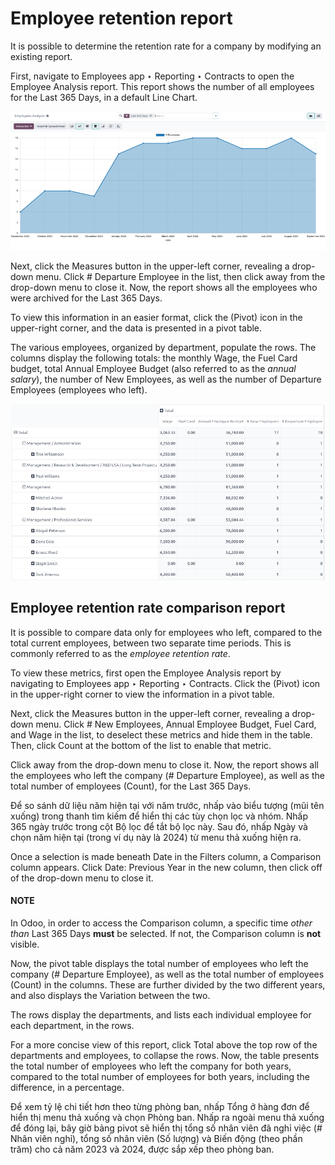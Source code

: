 # Employee retention report

It is possible to determine the retention rate for a company by modifying an existing report.

First, navigate to Employees app ‣ Reporting ‣ Contracts to open the
Employee Analysis report. This report shows the number of all employees for the
Last 365 Days, in a default <i class="fa fa-line-chart"></i> Line Chart.

![The default Employees Analysis report.](../../../.gitbook/assets/employees-analysis.png)

Next, click the Measures <i class="fa fa-caret-down"></i> button in the upper-left corner,
revealing a drop-down menu. Click # Departure Employee in the list, then click away from
the drop-down menu to close it. Now, the report shows all the employees who were archived for the
Last 365 Days.

To view this information in an easier format, click the <i class="oi oi-view-pivot"></i> (Pivot)
icon in the upper-right corner, and the data is presented in a pivot table.

The various employees, organized by department, populate the rows. The columns display the following
totals: the monthly Wage, the Fuel Card budget, total Annual
Employee Budget (also referred to as the *annual salary*), the number of New Employees,
as well as the number of Departure Employees (employees who left).

![The Employees Analysis report, modified to show departed employees only.](../../../.gitbook/assets/pivot-departures.png)

## Employee retention rate comparison report

It is possible to compare data only for employees who left, compared to the total current employees,
between two separate time periods. This is commonly referred to as the *employee retention rate*.

To view these metrics, first open the Employee Analysis report by navigating to
Employees app ‣ Reporting ‣ Contracts. Click the <i class="oi oi-view-pivot"></i>
(Pivot) icon in the upper-right corner to view the information in a pivot table.

Next, click the Measures <i class="fa fa-caret-down"></i> button in the upper-left corner,
revealing a drop-down menu. Click # New Employees, Annual Employee Budget,
Fuel Card, and Wage in the list, to deselect these metrics and hide them in
the table. Then, click Count at the bottom of the list to enable that metric.

Click away from the drop-down menu to close it. Now, the report shows all the employees who left the
company (# Departure Employee), as well as the total number of employees
(Count), for the Last 365 Days.

Để so sánh dữ liệu năm hiện tại với năm trước, nhấp vào biểu tượng <i class="fa fa-caret-down"></i> (mũi tên xuống) trong thanh tìm kiếm để hiển thị các tùy chọn lọc và nhóm. Nhấp 365 ngày trước trong cột <i class="fa fa-filter"></i> Bộ lọc để tắt bộ lọc này. Sau đó, nhấp Ngày và chọn năm hiện tại (trong ví dụ này là 2024) từ menu thả xuống hiện ra.

Once a selection is made beneath Date in the <i class="fa fa-filter"></i> Filters
column, a <i class="fa fa-adjust"></i> Comparison column appears. Click Date: Previous
Year in the new column, then click off of the drop-down menu to close it.

#### NOTE
In Odoo, in order to access the <i class="fa fa-adjust"></i> Comparison column, a specific time
*other than* Last 365 Days **must** be selected. If not, the <i class="fa fa-adjust"></i>
Comparison column is **not** visible.

Now, the pivot table displays the total number of employees who left the company (#
Departure Employee), as well as the total number of employees (Count) in the columns.
These are further divided by the two different years, and also displays the Variation
between the two.

The rows display the departments, and lists each individual employee for each department, in the
rows.

For a more concise view of this report, click <i class="fa fa-minus-square-o"></i> Total above the
top row of the departments and employees, to collapse the rows. Now, the table presents the total
number of employees who left the company for both years, compared to the total number of employees
for both years, including the difference, in a percentage.

Để xem tỷ lệ chi tiết hơn theo từng phòng ban, nhấp <i class="fa fa-plus-square"></i> Tổng ở hàng đơn để hiển thị menu thả xuống và chọn Phòng ban. Nhấp ra ngoài menu thả xuống để đóng lại, bây giờ bảng pivot sẽ hiển thị tổng số nhân viên đã nghỉ việc (# Nhân viên nghỉ), tổng số nhân viên (Số lượng) và Biến động (theo phần trăm) cho cả năm 2023 và 2024, được sắp xếp theo phòng ban.
